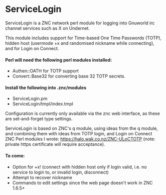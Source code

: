 # ServiceLogin
ServiceLogin is a ZNC network perl module for logging into Gnuworld irc channel services such as X on Undernet.

This module includes support for Time-based One Time Passwords (TOTP), hidden host (usermode +x and randomised nickname while connecting), and for Login on Connect.

#### Perl will need the following perl modules installed:
- Authen::OATH for TOTP support
- Convert::Base32 for converting base 32 TOTP secrets.

#### Install the following into .znc/modules
- ServiceLogin.pm
- ServiceLogin/tmpl/index.tmpl

Configuration is currently only available via the znc web interface, as these are set-and-forget type settings. 


ServiceLogin is based on ZNC's q module, using ideas from the q module, and combining them with ideas from TOTP login, and Login on Connect ZNC Perl modules I wrote: https://halo.wak.co.nz/ZNC-ULoCTOTP (note: private https certificate will require acceptance).


#### To come:
- Option for +x! (connect with hidden host only if login valid, i.e. no service to login to, or invalid login, disconnect)
- Attempt to recover nickname
- Commands to edit settings since the web page doesn't work in ZNC 1.6.5+
